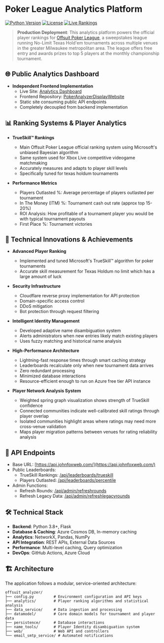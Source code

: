 # Poker League Analytics Platform

[![Python Version](https://img.shields.io/badge/python-3.8+-blue.svg)](https://www.python.org/downloads/)
[![License](https://img.shields.io/badge/license-MIT-green.svg)](LICENSE)
[![Live Rankings](https://img.shields.io/badge/live-rankings-orange.svg)](https://www.offsuitpokerleague.com/brookes-top-mates-player-rankings)

> **Production Deployment**: This analytics platform powers the official player rankings for [Offsuit Poker League](https://www.offsuitpokerleague.com/brookes-top-mates-player-rankings), a sweepstakes league running No-Limit Texas Hold'em tournaments across multiple venues in the greater Milwaukee metropolitan area. The league offers free entry and awards prizes to top 5 players at the monthly championship tournament.

## 🌐 Public Analytics Dashboard

- **Independent Frontend Implementation**
  - Live Site: [Analytics Dashboard](https://jff97.github.io/PokerAnalyzerDisplayWebsite/)
  - Frontend Repository: [PokerAnalyzerDisplayWebsite](https://github.com/jff97/PokerAnalyzerDisplayWebsite)
  - Static site consuming public API endpoints
  - Completely decoupled from backend implementation

## 📊 Ranking Systems & Player Analytics

- **TrueSkill™ Rankings**
  - Main Offsuit Poker League official ranking system using Microsoft's unbiased Bayesian algorithm
  - Same system used for Xbox Live competitive videogame matchmaking
  - Accurately measures and adapts to player skill levels
  - Specifically tuned for texas holdum tournaments

- **Performance Metrics**
  - Players Outlasted %: Average percentage of players outlasted per tournament
  - In The Money (ITM) %: Tournament cash out rate (approx top 15-20%)
  - ROI Analysis: How profitable of a tournament player you would be with typical tournament payouts 
  - First Place %: Tournament victories

## 🎯 Technical Innovations & Achievements

- **Advanced Player Ranking**
  - Implemented and tuned Microsoft's TrueSkill™ algorithm for poker tournaments
  - Accurate skill measurement for Texas Holdum no limit which has a large amount of luck

- **Security Infrastructure**
  - Cloudflare reverse proxy implementation for API protection
  - Domain-specific access control
  - DDoS mitigation
  - Bot protection through request filtering

- **Intelligent Identity Management**
  - Developed adaptive name disambiguation system
  - Alerts administrators when new entries likely match existing players
  - Uses fuzzy matching and historical name analysis

- **High-Performance Architecture**
  - Lightning-fast response times through smart caching strategy
  - Leaderboards recalculate only when new tournament data arrives
  - Zero redundant processing
  - Minimized database interactions
  - Resource-efficient enough to run on Azure free tier API instance

- **Player Network Analysis System**
  - Weighted spring graph visualization shows strength of TrueSkill confidence
  - Connected communities indicate well-calibrated skill ratings through player overlap
  - Isolated communities highlight areas where ratings may need more cross-venue validation
  - Maps player migration patterns between venues for rating reliability analysis

## 🔌 API Endpoints
  - Base URL: [https://api.johnfoxweb.com/](https://api.johnfoxweb.com/)
  - Public Leaderboards:
    - TrueSkill Rankings: [/api/leaderboards/trueskill](https://api.johnfoxweb.com/api/leaderboards/trueskill)
    - Players Outlasted: [/api/leaderboards/percentile](https://api.johnfoxweb.com/api/leaderboards/percentile)
  - Admin Functions:
    - Refresh Rounds: [/api/admin/refreshrounds](https://api.johnfoxweb.com/api/admin/refreshrounds)
    - Refresh Legacy Data: [/api/admin/refreshlegacyrounds](https://api.johnfoxweb.com/api/admin/refreshlegacyrounds)

## 🛠 Technical Stack

- **Backend**: Python 3.8+, Flask
- **Database & Caching**: Azure Cosmos DB, In-memory caching
- **Analytics**: NetworkX, Pandas, NumPy
- **API Integration**: REST APIs, External Data Sources
- **Performance**: Multi-level caching, Query optimization
- **DevOps**: GitHub Actions, Azure Cloud

## 🏗 Architecture

The application follows a modular, service-oriented architecture:

```
offsuit_analyzer/
├── config.py         # Environment configuration and API keys
├── analytics/        # Player ranking algorithms and statistical analysis
├── data_service/     # Data ingestion and processing
├── datamodel/        # Core domain models for tournament and player data
├── persistence/      # Database interactions
├── name_tools/       # Player Identity disambiguation system
├── web/              # Web API and controllers
└── email_smtp_service/ # Automated notifications
```
